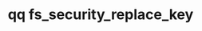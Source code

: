 ---
category: fs
command: fs_security_replace_key
optional_options:
- alternate:
  - --key
  help: The identifier or name of the key to replace in the key store.
  name: -k
  required: true
- alternate: []
  help: The ECDSA private key file that corresponds to the existing public key.
  name: --old-private-key-file
  required: false
- alternate: []
  help: The ECDSA private key file with which to replace the existing key.
  name: --replacement-private-key-file
  required: false
- alternate: []
  help: The ECDSA public key with which to replace the existing key.
  name: --replacement-public-key
  required: false
- alternate: []
  help: "\n                A signature that you generate when you sign the challenge\
    \ with the existing ECDSA\n                private key.\n                "
  name: --old-key-verification-signature
  required: false
- alternate: []
  help: "\n                A signature that you generate when you sign the challenge\
    \ with the replacement\n                ECDSA private key.\n                "
  name: --replacement-key-verification-signature
  required: false
- alternate: []
  help: Print the output in JSON format. By default, the output is in a table.
  name: --json
  required: false
permalink: /qq-cli-command-guide/fs/fs_security_replace_key.html
positional_options: []
sidebar: qq_cli_command_reference_sidebar
summary: This section explains how to use the <code>qq fs_security_replace_key</code>
  command.
synopsis: Replace the specified key without affecting the snapshots and snapshot policies
  associated with it.
title: qq fs_security_replace_key
usage: "qq fs_security_replace_key [-h] -k KEY [--old-private-key-file OLD_PRIVATE_KEY_FILE]\
  \ [--replacement-private-key-file REPLACEMENT_PRIVATE_KEY_FILE]\n    [--replacement-public-key\
  \ REPLACEMENT_PUBLIC_KEY] [--old-key-verification-signature OLD_KEY_VERIFICATION_SIGNATURE]\n\
  \    [--replacement-key-verification-signature REPLACEMENT_KEY_VERIFICATION_SIGNATURE]\
  \ [--json]"
zendesk_source: qq CLI Command Guide

---